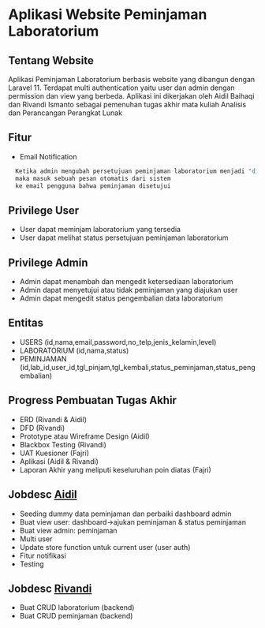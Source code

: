 # Aplikasi Website Peminjaman Laboratorium

## Tentang Website
Aplikasi Peminjaman Laboratorium berbasis website yang dibangun dengan Laravel 11. Terdapat multi authentication yaitu user dan admin dengan permission dan view yang berbeda. Aplikasi ini dikerjakan oleh Aidil Baihaqi dan Rivandi Ismanto sebagai pemenuhan tugas akhir mata kuliah Analisis dan Perancangan Perangkat Lunak

## Fitur
- Email Notification
```bash
  Ketika admin mengubah persetujuan peminjaman laboratorium menjadi "disetujui", 
  maka masuk sebuah pesan otomatis dari sistem 
  ke email pengguna bahwa peminjaman disetujui
```

## Privilege User
- User dapat meminjam laboratorium yang tersedia
- User dapat melihat status persetujuan peminjaman laboratorium

## Privilege Admin
- Admin dapat menambah dan mengedit ketersediaan laboratorium
- Admin dapat menyetujui atau tidak peminjaman yang diajukan user
- Admin dapat mengedit status pengembalian data laboratorium 

## Entitas 
- USERS (id,nama,email,password,no_telp,jenis_kelamin,level)
- LABORATORIUM (id,nama,status)
- PEMINJAMAN (id,lab_id,user_id,tgl_pinjam,tgl_kembali,status_peminjaman,status_pengembalian)

## Progress Pembuatan Tugas Akhir
- ERD (Rivandi & Aidil)
- DFD (Rivandi)
- Prototype atau Wireframe Design (Aidil)
- Blackbox Testing (Rivandi)
- UAT Kuesioner (Fajri)
- Aplikasi (Aidil & Rivandi)
- Laporan Akhir yang meliputi keseluruhan poin diatas (Fajri)

## Jobdesc [Aidil](https://github.com/aidilbaihaqi)
- Seeding dummy data peminjaman dan perbaiki dashboard admin
- Buat view user: dashboard->ajukan peminjaman & status peminjaman
- Buat view admin: peminjaman
- Multi user
- Update store function untuk current user (user auth)
- Fitur notifikasi
- Testing

## Jobdesc [Rivandi](https://github.com/Schartz0)
- Buat CRUD laboratorium (backend)
- Buat CRUD peminjaman (backend)
